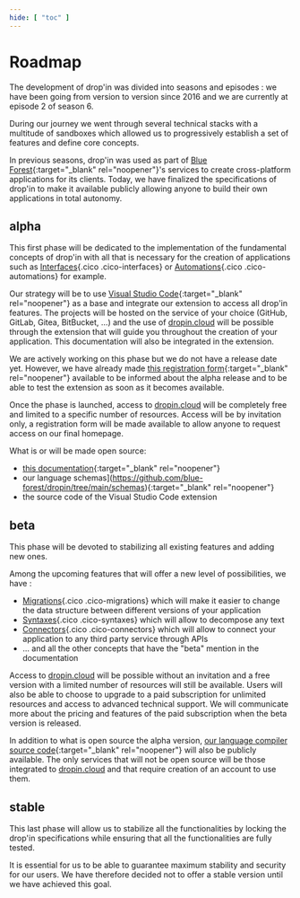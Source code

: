 ```yaml
---
hide: [ "toc" ]
---
```

# Roadmap

The development of drop'in was divided into seasons and episodes : we have been going from version to version since 2016 and we are currently at episode 2 of season 6.

During our journey we went through several technical stacks with a multitude of sandboxes which allowed us to progressively establish a set of features and define core concepts.

In previous seasons, drop'in was used as part of [Blue Forest](https://blueforest.cc){:target="_blank" rel="noopener"}'s services to create cross-platform applications for its clients. Today, we have finalized the specifications of drop'in to make it available publicly allowing anyone to build their own applications in total autonomy.

## alpha

This first phase will be dedicated to the implementation of the fundamental concepts of drop'in with all that is necessary for the creation of applications such as [Interfaces](/concepts/interfaces/){.cico .cico-interfaces} or [Automations](/concepts/automations/){.cico .cico-automations} for example.

Our strategy will be to use [Visual Studio Code](https://code.visualstudio.com/){:target="_blank" rel="noopener"} as a base and integrate our extension to access all drop'in features. The projects will be hosted on the service of your choice (GitHub, GitLab, Gitea, BitBucket, ...) and the use of [dropin.cloud](/cloud/) will be possible through the extension that will guide you throughout the creation of your application. This documentation will also be integrated in the extension.

We are actively working on this phase but we do not have a release date yet. However, we have already made [this registration form](https://docs.google.com/forms/d/e/1FAIpQLSejGbv2SCbZ7xZwpdGSDTqEi3e7eg2FQNmsoZeJWaNxv27Nkw/viewform){:target="_blank" rel="noopener"} available to be informed about the alpha release and to be able to test the extension as soon as it becomes available.

Once the phase is launched, access to [dropin.cloud](/cloud/) will be completely free and limited to a specific number of resources. Access will be by invitation only, a registration form will be made available to allow anyone to request access on our final homepage.

What is or will be made open source:

- [this documentation](https://github.com/blue-forest/dropin/tree/main/recipes){:target="_blank" rel="noopener"}
- our language schemas](https://github.com/blue-forest/dropin/tree/main/schemas){:target="_blank" rel="noopener"}
- the source code of the Visual Studio Code extension


## beta

This phase will be devoted to stabilizing all existing features and adding new ones.

Among the upcoming features that will offer a new level of possibilities, we have :

- [Migrations](/concepts/automations/migrations/){.cico .cico-migrations} which will make it easier to change the data structure between different versions of your application
- [Syntaxes](/concepts/validations/syntaxes/){.cico .cico-syntaxes} which will allow to decompose any text
- [Connectors](/concepts/endpoints/connectors/){.cico .cico-connectors} which will allow to connect your application to any third party service through APIs
- ... and all the other concepts that have the "beta" mention in the documentation

Access to [dropin.cloud](/cloud/) will be possible without an invitation and a free version with a limited number of resources will still be available. Users will also be able to choose to upgrade to a paid subscription for unlimited resources and access to advanced technical support. We will communicate more about the pricing and features of the paid subscription when the beta version is released.

In addition to what is open source the alpha version, [our language compiler source code](https://github.com/blue-forest/dropin/tree/main/compiler){:target="_blank" rel="noopener"} will also be publicly available. The only services that will not be open source will be those integrated to [dropin.cloud](/cloud/) and that require creation of an account to use them.

## stable

This last phase will allow us to stabilize all the functionalities by locking the drop'in specifications while ensuring that all the functionalities are fully tested.

It is essential for us to be able to guarantee maximum stability and security for our users. We have therefore decided not to offer a stable version until we have achieved this goal.
